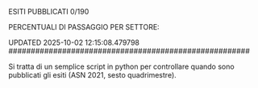 ESITI PUBBLICATI 0/190 

PERCENTUALI DI PASSAGGIO PER SETTORE:

UPDATED 2025-10-02 12:15:08.479798
###################################################### 

Si tratta di un semplice script in python per controllare quando sono pubblicati gli esiti (ASN 2021, sesto quadrimestre).

